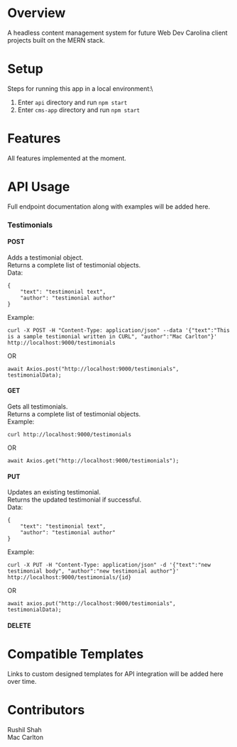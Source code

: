 # Overview
A headless content management system for future Web Dev Carolina client projects built on the MERN stack.

# Setup
Steps for running this app in a local environment:\
1. Enter `api` directory and run `npm start`
2. Enter `cms-app` directory and run `npm start`

# Features
All features implemented at the moment.

# API Usage
Full endpoint documentation along with examples will be added here.
### Testimonials
#### POST
Adds a testimonial object.\
Returns a complete list of testimonial objects.\
Data:
```
{ 
    "text": "testimonial text",
    "author": "testimonial author" 
}
```

Example:
```
curl -X POST -H "Content-Type: application/json" --data '{"text":"This is a sample testimonial written in CURL", "author":"Mac Carlton"}' http://localhost:9000/testimonials
````
OR
```
await Axios.post("http://localhost:9000/testimonials", testimonialData);
```

#### GET 
Gets all testimonials.\
Returns a complete list of testimonial objects.\
Example:
```
curl http://localhost:9000/testimonials
````
OR
```
await Axios.get("http://localhost:9000/testimonials");
```

#### PUT
Updates an existing testimonial.\
Returns the updated testimonial if successful.\
Data:
```
{ 
    "text": "testimonial text",
    "author": "testimonial author" 
}
```
Example:
```
curl -X PUT -H "Content-Type: application/json" -d '{"text":"new testimonial body", "author":"new testimonial author"}' http://localhost:9000/testimonials/{id}
```
OR
```
await axios.put("http://localhost:9000/testimonials", testimonialData);
```
#### DELETE
# Compatible Templates
Links to custom designed templates for API integration will be added here over time.

# Contributors 
Rushil Shah\
Mac Carlton
